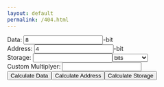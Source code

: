 ```yaml
---
layout: default
permalink: /404.html
---
```

<form class="calc" action="javascript:null;">
Data: <input type="text" class="data" value="8">-bit<br>
Address: <input type="text" class="address" value="4">-bit<br>
Storage: <input type="text" class="storage" value=""><select class="unit">
  <optgroup label="Binary">
  <option value="2 0">bits</option>
  <option value="2 3">B</option>
  <option value="2 13">KiB </option>
  <option value="2 23">MiB</option>
  <option value="2 33">GiB</option>
  <option value="2 43">TiB</option>
  <option value="2 53">PiB</option>
  <option value="2 63">EiB</option>
  <option value="2 73">ZiB</option>
  <option value="2 83">YiB</option>
  </optgroup>
  <optgroup label="Decimal">
  <option value="1000 1">KB</option>
  <option value="1000 2">MB</option>
  <option value="1000 3">GB</option>
  <option value="1000 4">TB</option>
  <option value="1000 5">PB</option>
  <option value="1000 6">EB</option>
  <option value="1000 7">ZB</option>
  <option value="1000 8">YB</option>
  </optgroup>
  <optgroup label="Other">
  <option value="custom">Custom</option>
  </optgroup>
  </select><br>
  <span class="custom">Custom </span>Multiplyer: <input type="text" class="custom" value=""><br>
<input type="submit" class="calc-data" value="Calculate Data"><input type="submit" class="calc-add" value="Calculate Address"><input type="submit" class="calc-storage" value="Calculate Storage">
</form>
<script src="https://ajax.googleapis.com/ajax/libs/jquery/2.1.1/jquery.min.js"></script>
<script>
$('span.custom').hide();
var address = $('.address')[0];
var data = $('.data')[0];
var storage = $('.storage')[0];
var unit = $('.unit')[0];
var custom = $('input.custom')[0];
custom.value = unit.value
//storage=data*2^(address)
//log(storage/data)/log(2)=address
//data=storage/(2^(address))
//address=Math.log(storage/data)/Math.log(2)


$(".calc-add").click(function(event) {
address.value = (Math.log((getMult()*parseFloat(storage.value))/parseFloat(data.value)))/(Math.log(2))
});

$(".calc-data").click(function(event) {
data.value = parseFloat(storage.value)*getMult()*( Math.pow(2,-parseFloat(address.value) ) );
});

$(".calc-storage").click(function(event) {
storage.value = (parseFloat(data.value)*Math.pow( 2,parseFloat(address.value))  )/getMult();
});

function getMult() {
var mult;
if(unit.value=="custom"){
mult = Math.pow(parseFloat(custom.value.split(" ")[0]),parseFloat(unit.value.split(" ")[1]));
return mult;
}
else{
mult = Math.pow(parseFloat(unit.value.split(" ")[0]),parseFloat(custom.value.split(" ")[1]));
return mult;
}
}
$('.unit').on('change', function() {
  if(this.value=="custom"){
  console.log("custom");
  $('span.custom').show();
  }
  else{
  custom.value = this.value
  $('span.custom').hide();
  }
})

$('.custom').on('input', function() {
unit.value = "custom";
})
</script>
